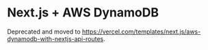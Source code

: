 # Next.js + AWS DynamoDB

Deprecated and moved to https://vercel.com/templates/next.js/aws-dynamodb-with-nextjs-api-routes.
